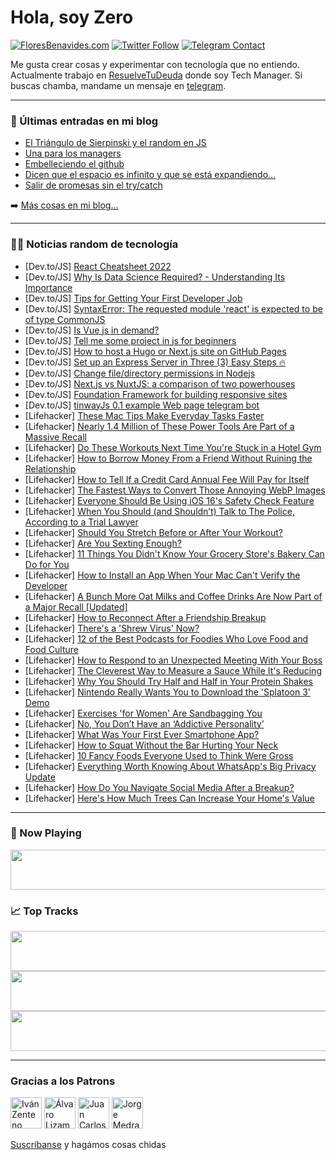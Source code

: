 # Hola, soy Zero

[![FloresBenavides.com](https://img.shields.io/website?down_message=oops&label=MiBlog&style=for-the-badge&up_message=online&url=https%3A%2F%2Ffloresbenavides.com)](https://floresbenavides.com) [![Twitter Follow](https://img.shields.io/twitter/follow/ZeroDragon?color=%231DA1F2&label=Follow&logo=twitter&logoColor=ffffff&style=for-the-badge)](https://twitter.com/zerodragon) [![Telegram Contact](https://img.shields.io/badge/escr%C3%ADbeme-ZeroDragon-%2326A5E4?style=for-the-badge&logo=telegram)](https://t.me/zerodragon)

Me gusta crear cosas y experimentar con tecnología que no entiendo.
Actualmente trabajo en [ResuelveTuDeuda](http://github.com/resuelve) donde soy Tech Manager.
Si buscas chamba, mandame un mensaje en [telegram](https://t.me/zerodragon).

---

### 📕 Últimas entradas en mi blog
<!-- BLOG-POST-LIST:START -->
- [El Triángulo de Sierpinski y el random en JS](https://floresbenavides.com/el-triangulo-de-sierpinski-y-el-random-en-js/)
- [Una para los managers](https://floresbenavides.com/una-para-los-managers/)
- [Embelleciendo el github](https://floresbenavides.com/embelleciendo-el-github/)
- [Dicen que el espacio es infinito y que se está expandiendo…](https://floresbenavides.com/dicen-que-el-espacio-es-infinito-y-que-se-esta-expandiendo/)
- [Salir de promesas sin el try/catch](https://floresbenavides.com/salir-de-promesas-sin-el-try-catch/)
<!-- BLOG-POST-LIST:END -->

➡️ [Más cosas en mi blog...](https://floresbenavides.com)

---

### 👨‍💻 Noticias random de tecnología
<!-- TECH-POSTS:START -->
- [Dev.to/JS] [React Cheatsheet 2022](https://dev.to/gulsenkeskin/react-cheatsheet-2022-317m)
- [Dev.to/JS] [Why Is Data Science Required? - Understanding Its Importance](https://dev.to/rohitrohi12/why-is-data-science-required-understanding-its-importance-kej)
- [Dev.to/JS] [Tips for Getting Your First Developer Job](https://dev.to/jeffchavez_dev/tips-for-getting-your-first-developer-job-37nn)
- [Dev.to/JS] [SyntaxError: The requested module &#39;react&#39; is expected to be of type CommonJS](https://dev.to/devdeclan/syntaxerror-the-requested-module-react-is-expected-to-be-of-type-commonjs-215a)
- [Dev.to/JS] [Is Vue js in demand?](https://dev.to/tnorthern/is-vue-js-in-demand-18a8)
- [Dev.to/JS] [Tell me some project in js for beginners](https://dev.to/2karavind/tell-me-some-project-in-js-for-beginners-3lan)
- [Dev.to/JS] [How to host a Hugo or Next.js site on GitHub Pages](https://dev.to/github/how-to-host-a-static-nextjs-site-on-github-pages-4pe0)
- [Dev.to/JS] [Set up an Express Server in Three &lpar;3&rpar; Easy Steps 🔥](https://dev.to/ksowah/set-up-an-express-server-in-three-3-easy-steps-1gdp)
- [Dev.to/JS] [Change file/directory permissions in Nodejs](https://dev.to/omardulaimi/change-filedirectory-permissions-in-nodejs-fac)
- [Dev.to/JS] [Next.js vs NuxtJS: a comparison of two powerhouses](https://dev.to/asayerio_techblog/nextjs-vs-nuxtjs-a-comparison-of-two-powerhouses-43mm)
- [Dev.to/JS] [Foundation Framework for building responsive sites](https://dev.to/asayerio_techblog/foundation-framework-for-building-responsive-sites-4f6b)
- [Dev.to/JS] [tinwayJs 0.1 example Web page telegram bot](https://dev.to/tinway/tinwayjs-01-example-web-page-telegram-bot-3464)
- [Lifehacker] [These Mac Tips Make Everyday Tasks Faster](https://lifehacker.com/these-mac-tips-make-everyday-tasks-faster-1849386855)
- [Lifehacker] [Nearly 1.4 Million of These Power Tools Are Part of a Massive Recall](https://lifehacker.com/nearly-1-4-million-of-these-power-tools-are-part-of-a-m-1849401340)
- [Lifehacker] [Do These Workouts Next Time You&#39;re Stuck in a Hotel Gym](https://lifehacker.com/do-these-workouts-next-time-youre-stuck-in-a-hotel-gym-1849402427)
- [Lifehacker] [How to Borrow Money From a Friend Without Ruining the Relationship](https://lifehacker.com/how-to-borrow-money-from-a-friend-without-ruining-the-r-1849397579)
- [Lifehacker] [How to Tell If a Credit Card Annual Fee Will Pay for Itself](https://lifehacker.com/how-to-tell-if-a-credit-card-annual-fee-will-pay-for-it-1849400181)
- [Lifehacker] [The Fastest Ways to Convert Those Annoying WebP Images](https://lifehacker.com/the-fastest-ways-to-convert-those-annoying-webp-images-1849399291)
- [Lifehacker] [Everyone Should Be Using iOS 16&#39;s Safety Check Feature](https://lifehacker.com/everyone-should-be-using-ios-16s-safety-check-feature-1849399508)
- [Lifehacker] [When You Should &lpar;and Shouldn’t&rpar; Talk to The Police, According to a Trial Lawyer](https://lifehacker.com/when-you-should-and-shouldn-t-talk-to-the-police-acc-1849398161)
- [Lifehacker] [Should You Stretch Before or After Your Workout?](https://lifehacker.com/should-you-stretch-before-or-after-your-workout-1849401371)
- [Lifehacker] [Are You Sexting Enough?](https://lifehacker.com/are-you-sexting-enough-1849400783)
- [Lifehacker] [11 Things You Didn&#39;t Know Your Grocery Store&#39;s Bakery Can Do for You](https://lifehacker.com/11-ways-to-make-the-most-of-your-grocery-stores-bakery-1849397948)
- [Lifehacker] [How to Install an App When Your Mac Can&#39;t Verify the Developer](https://lifehacker.com/how-to-install-an-app-when-your-mac-cant-verify-the-dev-1849399263)
- [Lifehacker] [A Bunch More Oat Milks and Coffee Drinks Are Now Part of a Major Recall [Updated]](https://lifehacker.com/a-bunch-of-oat-milks-and-coffee-drinks-are-part-of-a-ma-1849360156)
- [Lifehacker] [How to Reconnect After a Friendship Breakup](https://lifehacker.com/how-to-reconnect-after-a-friendship-breakup-1849398461)
- [Lifehacker] [There&#39;s a &#39;Shrew Virus&#39; Now?](https://lifehacker.com/theres-a-shrew-virus-now-1849398571)
- [Lifehacker] [12 of the Best Podcasts for Foodies Who Love Food and Food Culture](https://lifehacker.com/12-of-the-best-podcasts-for-foodies-who-love-food-and-f-1849399019)
- [Lifehacker] [How to Respond to an Unexpected Meeting With Your Boss](https://lifehacker.com/how-to-respond-to-an-unexpected-meeting-with-your-boss-1849397793)
- [Lifehacker] [The Cleverest Way to Measure a Sauce While It&#39;s Reducing](https://lifehacker.com/the-cleverest-way-to-measure-a-sauce-while-its-reducing-1849396377)
- [Lifehacker] [Why You Should Try Half and Half in Your Protein Shakes](https://lifehacker.com/why-you-should-try-half-and-half-in-your-protein-shakes-1849396916)
- [Lifehacker] [Nintendo Really Wants You to Download the &#39;Splatoon 3&#39; Demo](https://lifehacker.com/nintendo-really-wants-you-to-download-the-splatoon-3-de-1849396932)
- [Lifehacker] [Exercises &#39;for Women&#39; Are Sandbagging You](https://lifehacker.com/exercises-for-women-are-horseshit-1849396836)
- [Lifehacker] [No, You Don’t Have an ‘Addictive Personality’](https://lifehacker.com/no-you-don-t-have-an-addictive-personality-1849396519)
- [Lifehacker] [What Was Your First Ever Smartphone App?](https://lifehacker.com/what-was-your-first-ever-smartphone-app-1849396125)
- [Lifehacker] [How to Squat Without the Bar Hurting Your Neck](https://lifehacker.com/how-to-squat-without-the-bar-hurting-your-neck-1849396183)
- [Lifehacker] [10 Fancy Foods Everyone Used to Think Were Gross](https://lifehacker.com/10-fancy-foods-everyone-used-to-think-were-gross-1849395805)
- [Lifehacker] [Everything Worth Knowing About WhatsApp&#39;s Big Privacy Update](https://lifehacker.com/everything-worth-knowing-about-whatsapps-big-privacy-up-1849395469)
- [Lifehacker] [How Do You Navigate Social Media After a Breakup?](https://lifehacker.com/what-do-you-do-about-instagram-after-a-breakup-1849394777)
- [Lifehacker] [Here&#39;s How Much Trees Can Increase Your Home&#39;s Value](https://lifehacker.com/heres-how-much-trees-can-increase-your-homes-value-1849397142)<!-- TECH-POSTS:END -->

---

### 🎵 Now Playing
<a href="https://spotify-now-playing-dun.vercel.app/now-playing?open"><img src="https://spotify-now-playing-dun.vercel.app/now-playing" width="540" height="64"></a>

### 📈 Top Tracks
<a href="https://spotify-now-playing-dun.vercel.app/top-tracks?i=1&open"><img src="https://spotify-now-playing-dun.vercel.app/top-tracks?i=1" width="540" height="64"></a>
<a href="https://spotify-now-playing-dun.vercel.app/top-tracks?i=2&open"><img src="https://spotify-now-playing-dun.vercel.app/top-tracks?i=2" width="540" height="64"></a>
<a href="https://spotify-now-playing-dun.vercel.app/top-tracks?i=3&open"><img src="https://spotify-now-playing-dun.vercel.app/top-tracks?i=3" width="540" height="64"></a>

---

### Gracias a los Patrons
[<img src="https://avatars.githubusercontent.com/u/243380?v=4" alt="Iván Zenteno" width="50px">](https://github.com/k001) [<img src="https://avatars.githubusercontent.com/u/19955639?v=4" alt="Álvaro Lizama" width="50px">](https://github.com/alvarolizama) [<img src="https://avatars.githubusercontent.com/u/2718753?v=4" alt="Juan Carlos Ruiz" width="50px">](https://github.com/JuanCrg90) [<img src="https://avatars.githubusercontent.com/u/37025?v=4" alt="Jorge Medrano" width="50px">](https://github.com/h1pp1e) 

[Suscríbanse](https://www.patreon.com/zerodragon) y hagámos cosas chidas
